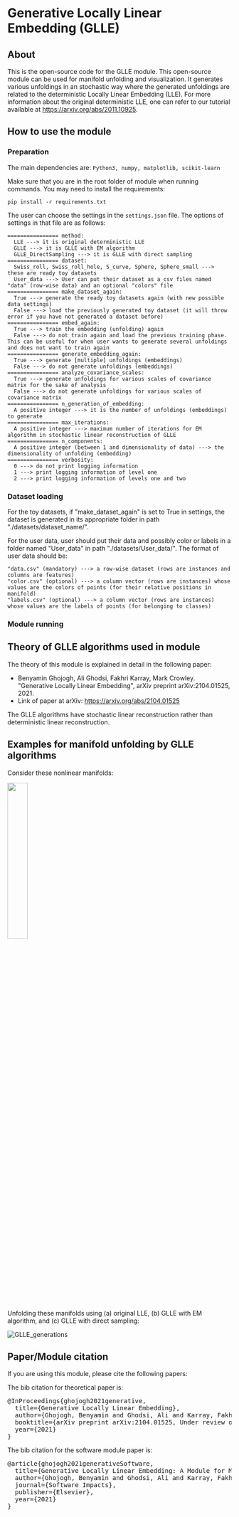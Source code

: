 # Generative Locally Linear Embedding (GLLE)

## About

This is the open-source code for the GLLE module. This open-source module can be used for manifold unfolding and visualization. It generates various unfoldings in an stochastic way where the generated unfoldings are related to the deterministic Locally Linear Embedding (LLE). For more information about the original deterministic LLE, one can refer to our tutorial available at https://arxiv.org/abs/2011.10925.

## How to use the module

### Preparation

The main dependencies are: `Python3, numpy, matplotlib, scikit-learn`

Make sure that you are in the root folder of module when running commands. You may need to install the requirements:

```shell
pip install -r requirements.txt
```

The user can choose the settings in the `settings.json` file. The options of settings in that file are as follows:

```
================ method: 
  LLE ---> it is original deterministic LLE
  GLLE ---> it is GLLE with EM algorithm
  GLLE_DirectSampling ---> it is GLLE with direct sampling
================ dataset:
  Swiss_roll, Swiss_roll_hole, S_curve, Sphere, Sphere_small ---> these are ready toy datasets
  User_data ---> User can put their dataset as a csv files named "data" (row-wise data) and an optional "colors" file
================ make_dataset_again:
  True ---> generate the ready toy datasets again (with new possible data settings)
  False ---> load the previously generated toy dataset (it will throw error if you have not generated a dataset before)
================ embed_again:
  True ---> train the embedding (unfolding) again
  False ---> do not train again and load the previous training phase. This can be useful for when user wants to generate several unfoldings and does not want to train again
================ generate_embedding_again:
  True ---> generate [multiple] unfoldings (embeddings)
  False ---> do not generate unfoldings (embeddings)
================ analyze_covariance_scales:
  True ---> generate unfoldings for various scales of covariance matrix for the sake of analysis
  False ---> do not generate unfoldings for various scales of covariance matrix
================ n_generation_of_embedding:
  A positive integer ---> it is the number of unfoldings (embeddings) to generate
================ max_iterations:
  A positive integer ---> maximum number of iterations for EM algorithm in stochastic linear reconstruction of GLLE
================ n_components:
  A positive integer (between 1 and dimensionality of data) ---> the dimensionality of unfolding (embedding)
================ verbosity:
  0 ---> do not print logging information
  1 ---> print logging information of level one
  2 ---> print logging information of levels one and two
```

### Dataset loading

For the toy datasets, if "make_dataset_again" is set to True in settings, the dataset is generated in its appropriate folder in path "./datasets/dataset_name/". 

For the user data, user should put their data and possibly color or labels in a folder named "User_data" in path "./datasets/User_data/". 
The format of user data should be:
```
"data.csv" (mandatory) ---> a row-wise dataset (rows are instances and columns are features)
"color.csv" (optional) ---> a column vector (rows are instances) whose values are the colors of points (for their relative positions in manifold)
"labels.csv" (optional) ---> a column vector (rows are instances) whose values are the labels of points (for belonging to classes)
```

### Module running

## Theory of GLLE algorithms used in module

The theory of this module is explained in detail in the following paper:

- Benyamin Ghojogh, Ali Ghodsi, Fakhri Karray, Mark Crowley. "Generative Locally Linear Embedding", arXiv preprint 	arXiv:2104.01525, 2021.
- Link of paper at arXiv: https://arxiv.org/abs/2104.01525

The GLLE algorithms have stochastic linear reconstruction rather than deterministic linear reconstruction. 

## Examples for manifold unfolding by GLLE algorithms

Consider these nonlinear manifolds:

<img src="https://user-images.githubusercontent.com/66282117/113497353-5203f980-94d1-11eb-86f8-1f1b4d86f173.png" width="30%">

Unfolding these manifolds using (a) original LLE, (b) GLLE with EM algorithm, and (c) GLLE with direct sampling:

![GLLE_generations](https://user-images.githubusercontent.com/66282117/113497394-a7400b00-94d1-11eb-9101-6d67b6bfefc4.png)

## Paper/Module citation

If you are using this module, please cite the following papers:

The bib citation for theoretical paper is:
<pre>
@InProceedings{ghojogh2021generative,
  title={Generative Locally Linear Embedding},
  author={Ghojogh, Benyamin and Ghodsi, Ali and Karray, Fakhri and Crowley, Mark},
  booktitle={arXiv preprint arXiv:2104.01525, Under review of IEEE SMC conference},
  year={2021}
}
</pre>

The bib citation for the software module paper is:
<pre>
@article{ghojogh2021generativeSoftware,
  title={Generative Locally Linear Embedding: A Module for Manifold Unfolding and Visualization},
  author={Ghojogh, Benyamin and Ghodsi, Ali and Karray, Fakhri and Crowley, Mark},
  journal={Software Impacts},
  publisher={Elsevier},
  year={2021}
}
</pre>
